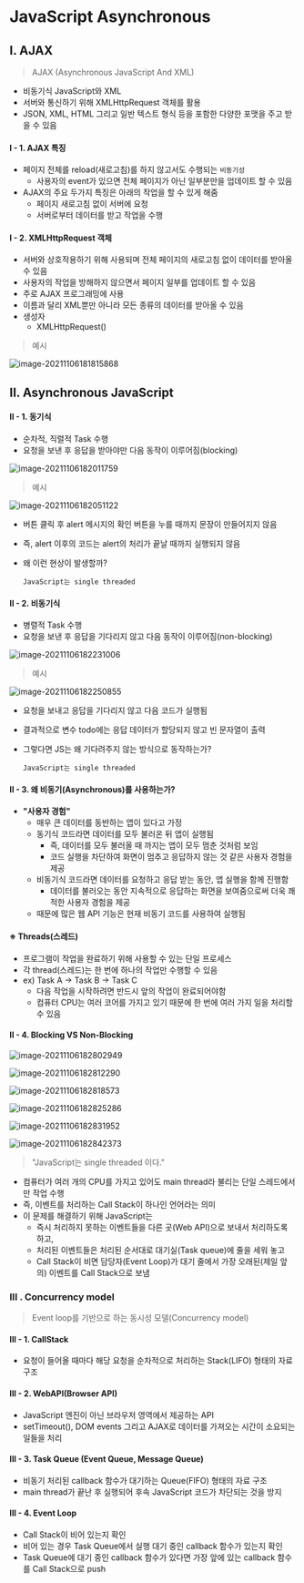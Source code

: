 # JavaScript Asynchronous



## I. AJAX

> AJAX (Asynchronous JavaScript And XML)

- 비동기식 JavaScript와 XML
- 서버와 통신하기 위해 XMLHttpRequest 객체를 활용
- JSON, XML, HTML 그리고 일반 텍스트 형식 등을 포함한 다양한 포맷을 주고 받을 수 있음



#### I - 1. AJAX 특징

- 페이지 전체를 reload(새로고침)를 하지 않고서도 수행되는 `비동기성`
  - 사용자의 event가 있으면 전체 페이지가 아닌 일부분만을 업데이트 할 수 있음
- AJAX의 주요 두가지 특징은 아래의 작업을 할 수 있게 해줌
  - 페이지 새로고침 없이 서버에 요청
  - 서버로부터 데이터를 받고 작업을 수행



#### I - 2. XMLHttpRequest 객체

- 서버와 상호작용하기 위해 사용되며 전체 페이지의 새로고침 없이 데이터를 받아올 수 있음
- 사용자의 작업을 방해하지 않으면서 페이지 일부를 업데이트 할 수 있음
- 주로 AJAX 프로그래밍에 사용
- 이름과 달리 XML뿐만 아니라 모든 종류의 데이터를 받아올 수 있음
- 생성자
  - XMLHttpRequest()



> 예시

![image-20211106181815868](JavaScript_Asynchronous.assets/image-20211106181815868.png)





## II. Asynchronous JavaScript



#### II - 1. 동기식

- 순차적, 직렬적 Task 수행
- 요청을 보낸 후 응답을 받아야만 다음 동작이 이루어짐(blocking)

![image-20211106182011759](JavaScript_Asynchronous.assets/image-20211106182011759.png)

> 예시

![image-20211106182051122](JavaScript_Asynchronous.assets/image-20211106182051122.png)

- 버튼 클릭 후 alert 메시지의 확인 버튼을 누를 때까지 문장이 만들어지지 않음

- 즉, alert 이후의 코드는 alert의 처리가 끝날 때까지 실행되지 않음

- 왜 이런 현상이 발생할까?

  `JavaScript는 single threaded`



#### II - 2. 비동기식

- 병렬적 Task 수행
- 요청을 보낸 후 응답을 기다리지 않고 다음 동작이 이루어짐(non-blocking)

![image-20211106182231006](JavaScript_Asynchronous.assets/image-20211106182231006.png)



> 예시

![image-20211106182250855](JavaScript_Asynchronous.assets/image-20211106182250855.png)

- 요청을 보내고 응답을 기다리지 않고 다음 코드가 실행됨

- 결과적으로 변수 todo에는 응답 데이터가 할당되지 않고 빈 문자열이 출력

- 그렇다면 JS는 왜 기다려주지 않는 방식으로 동작하는가?

  `JavaScript는 single threaded`



#### II - 3. 왜 비동기(Asynchronous)를 사용하는가?

- **"사용자 경험"**
  - 매우 큰 데이터를 동반하는 앱이 있다고 가정
  - 동기식 코드라면 데이터를 모두 불러온 뒤 앱이 실행됨
    - 즉, 데이터를 모두 불러올 때 까지는 앱이 모두 멈춘 것처럼 보임
    - 코드 실행을 차단하여 화면이 멈추고 응답하지 않는 것 같은 사용자 경험을 제공
  - 비동기식 코드라면 데이터를 요청하고 응답 받는 동안, 앱 실행을 함께 진행함
    - 데이터를 불러오는 동안 지속적으로 응답하는 화면을 보여줌으로써 더욱 쾌적한 사용자 경험을 제공
  - 때문에 많은 웹 API 기능은 현재 비동기 코드를 사용하여 실행됨



#### ※ Threads(스레드)

- 프로그램이 작업을 완료하기 위해 사용할 수 있는 단일 프로세스
- 각 thread(스레드)는 한 번에 하나의 작업만 수행할 수 있음
- ex) Task A -> Task B -> Task C
  - 다음 작업을 시작하려면 반드시 앞의 작업이 완료되어야함
  - 컴퓨터 CPU는 여러 코어를 가지고 있기 때문에 한 번에 여러 가지 일을 처리할 수 있음



#### II - 4. Blocking VS Non-Blocking

![image-20211106182802949](JavaScript_Asynchronous.assets/image-20211106182802949.png)

![image-20211106182812290](JavaScript_Asynchronous.assets/image-20211106182812290.png)

![image-20211106182818573](JavaScript_Asynchronous.assets/image-20211106182818573.png)

![image-20211106182825286](JavaScript_Asynchronous.assets/image-20211106182825286.png)

![image-20211106182831952](JavaScript_Asynchronous.assets/image-20211106182831952.png)

![image-20211106182842373](JavaScript_Asynchronous.assets/image-20211106182842373.png)



> "JavaScript는 single threaded 이다."

- 컴퓨터가 여러 개의 CPU를 가지고 있어도 main thread라 불리는 단일 스레드에서만 작업 수행
- 즉, 이벤트를 처리하는 Call Stack이 하나인 언어라는 의미
- 이 문제를 해결하기 위해 JavaScript는
  - 즉시 처리하지 못하는 이벤트들을 다른 곳(Web API)으로 보내서 처리하도록 하고,
  - 처리된 이벤트들은 처리된 순서대로 대기실(Task queue)에 줄을 세워 놓고
  - Call Stack이 비면 담당자(Event Loop)가 대기 줄에서 가장 오래된(제일 앞의) 이벤트를 Call Stack으로 보냄



### III . Concurrency model

> Event loop를 기반으로 하는 동시성 모델(Concurrency model)



#### III - 1. CallStack

- 요청이 들어올 때마다 해당 요청을 순차적으로 처리하는 Stack(LIFO) 형태의 자료 구조



#### III - 2. WebAPI(Browser API)

- JavaScript 엔진이 아닌 브라우저 영역에서 제공하는 API
- setTimeout(), DOM events 그리고 AJAX로 데이터를 가져오는 시간이 소요되는 일들을 처리



#### III - 3. Task Queue (Event Queue, Message Queue)

- 비동기 처리된 callback 함수가 대기하는 Queue(FIFO) 형태의 자료 구조
- main thread가 끝난 후 실행되어 후속 JavaScript 코드가 차단되는 것을 방지



#### III - 4. Event Loop

- Call Stack이 비어 있는지 확인
- 비어 있는 경우 Task Queue에서 실행 대기 중인 callback 함수가 있는지 확인
- Task Queue에 대기 중인 callback 함수가 있다면 가장 앞에 있는 callback 함수를 Call Stack으로 push



